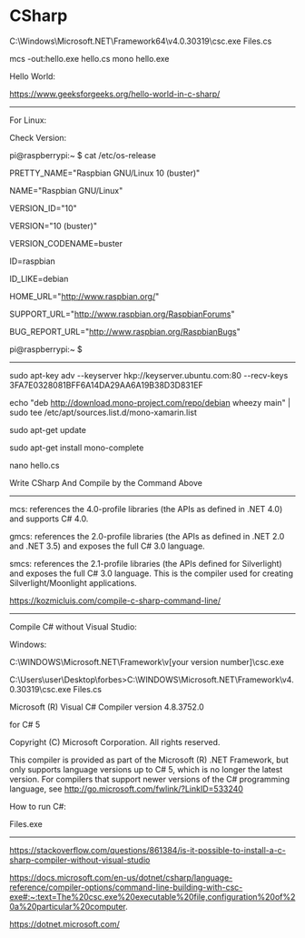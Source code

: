 # CSharp

C:\Windows\Microsoft.NET\Framework64\v4.0.30319\csc.exe Files.cs    

mcs -out:hello.exe hello.cs
mono hello.exe


Hello World:

https://www.geeksforgeeks.org/hello-world-in-c-sharp/


_________________________________________________________________________

For Linux:

Check Version:


pi@raspberrypi:~ $ cat /etc/os-release

PRETTY_NAME="Raspbian GNU/Linux 10 (buster)"

NAME="Raspbian GNU/Linux"

VERSION_ID="10"

VERSION="10 (buster)"

VERSION_CODENAME=buster

ID=raspbian

ID_LIKE=debian

HOME_URL="http://www.raspbian.org/"

SUPPORT_URL="http://www.raspbian.org/RaspbianForums"

BUG_REPORT_URL="http://www.raspbian.org/RaspbianBugs"

pi@raspberrypi:~ $ 
____________________________________________________________________________________________________________________________________________________

sudo apt-key adv --keyserver hkp://keyserver.ubuntu.com:80 --recv-keys 3FA7E0328081BFF6A14DA29AA6A19B38D3D831EF

echo "deb http://download.mono-project.com/repo/debian wheezy main" | sudo tee /etc/apt/sources.list.d/mono-xamarin.list

sudo apt-get update

sudo apt-get install mono-complete

nano hello.cs


Write CSharp And Compile by the Command Above
_________________________________________________________________________________________________

mcs: references the 4.0-profile libraries (the APIs as defined in .NET 4.0) and supports C# 4.0.

gmcs: references the 2.0-profile libraries (the APIs as defined in .NET 2.0 and .NET 3.5) and exposes the full C# 3.0 language.

smcs: references the 2.1-profile libraries (the APIs defined for Silverlight) and exposes the full C# 3.0 language. This is the compiler used for creating Silverlight/Moonlight applications.



https://kozmicluis.com/compile-c-sharp-command-line/
_____________________________________________________________________________________________________________________________________________________

Compile C# without Visual Studio:

Windows:

C:\WINDOWS\Microsoft.NET\Framework\v[your version number]\csc.exe


C:\Users\user\Desktop\forbes>C:\WINDOWS\Microsoft.NET\Framework\v4.0.30319\csc.exe Files.cs

Microsoft (R) Visual C# Compiler version 4.8.3752.0

for C# 5

Copyright (C) Microsoft Corporation. All rights reserved.

This compiler is provided as part of the Microsoft (R) .NET Framework, but only supports language versions up to C# 5, which is no longer the latest version. For compilers that support newer versions of the C# programming language, see http://go.microsoft.com/fwlink/?LinkID=533240

How to run C#:

Files.exe


__________________________________________________________________________________________________




https://stackoverflow.com/questions/861384/is-it-possible-to-install-a-c-sharp-compiler-without-visual-studio

https://docs.microsoft.com/en-us/dotnet/csharp/language-reference/compiler-options/command-line-building-with-csc-exe#:~:text=The%20csc.exe%20executable%20file,configuration%20of%20a%20particular%20computer.


https://dotnet.microsoft.com/
